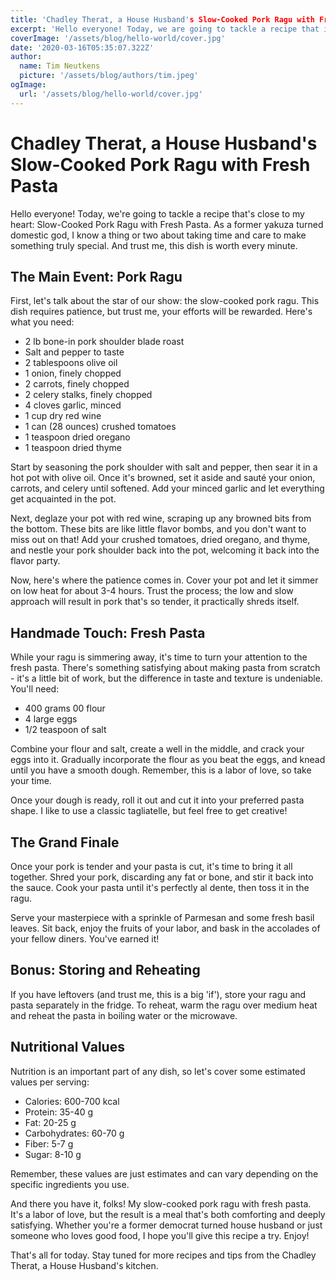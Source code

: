 ```yaml
---
title: 'Chadley Therat, a House Husband's Slow-Cooked Pork Ragu with Fresh Pasta'
excerpt: 'Hello everyone! Today, we are going to tackle a recipe that is close to my heart: Slow-Cooked Pork Ragu with Fresh Pasta. As a former yakuza turned domestic god, I know a thing or two about taking time and care to make something truly special. And trust me, this dish is worth every minute.'
coverImage: '/assets/blog/hello-world/cover.jpg'
date: '2020-03-16T05:35:07.322Z'
author:
  name: Tim Neutkens
  picture: '/assets/blog/authors/tim.jpeg'
ogImage:
  url: '/assets/blog/hello-world/cover.jpg'
---
```

# Chadley Therat, a House Husband's Slow-Cooked Pork Ragu with Fresh Pasta

Hello everyone! Today, we're going to tackle a recipe that's close to my heart: Slow-Cooked Pork Ragu with Fresh Pasta. As a former yakuza turned domestic god, I know a thing or two about taking time and care to make something truly special. And trust me, this dish is worth every minute.

## The Main Event: Pork Ragu

First, let's talk about the star of our show: the slow-cooked pork ragu. This dish requires patience, but trust me, your efforts will be rewarded. Here's what you need:

- 2 lb bone-in pork shoulder blade roast
- Salt and pepper to taste
- 2 tablespoons olive oil
- 1 onion, finely chopped
- 2 carrots, finely chopped
- 2 celery stalks, finely chopped
- 4 cloves garlic, minced
- 1 cup dry red wine
- 1 can (28 ounces) crushed tomatoes
- 1 teaspoon dried oregano
- 1 teaspoon dried thyme

Start by seasoning the pork shoulder with salt and pepper, then sear it in a hot pot with olive oil. Once it's browned, set it aside and sauté your onion, carrots, and celery until softened. Add your minced garlic and let everything get acquainted in the pot.

Next, deglaze your pot with red wine, scraping up any browned bits from the bottom. These bits are like little flavor bombs, and you don't want to miss out on that! Add your crushed tomatoes, dried oregano, and thyme, and nestle your pork shoulder back into the pot, welcoming it back into the flavor party.

Now, here's where the patience comes in. Cover your pot and let it simmer on low heat for about 3-4 hours. Trust the process; the low and slow approach will result in pork that's so tender, it practically shreds itself.

## Handmade Touch: Fresh Pasta

While your ragu is simmering away, it's time to turn your attention to the fresh pasta. There's something satisfying about making pasta from scratch - it's a little bit of work, but the difference in taste and texture is undeniable. You'll need:

- 400 grams 00 flour
- 4 large eggs
- 1/2 teaspoon of salt

Combine your flour and salt, create a well in the middle, and crack your eggs into it. Gradually incorporate the flour as you beat the eggs, and knead until you have a smooth dough. Remember, this is a labor of love, so take your time.

Once your dough is ready, roll it out and cut it into your preferred pasta shape. I like to use a classic tagliatelle, but feel free to get creative!

## The Grand Finale

Once your pork is tender and your pasta is cut, it's time to bring it all together. Shred your pork, discarding any fat or bone, and stir it back into the sauce. Cook your pasta until it's perfectly al dente, then toss it in the ragu.

Serve your masterpiece with a sprinkle of Parmesan and some fresh basil leaves. Sit back, enjoy the fruits of your labor, and bask in the accolades of your fellow diners. You've earned it!

## Bonus: Storing and Reheating

If you have leftovers (and trust me, this is a big 'if'), store your ragu and pasta separately in the fridge. To reheat, warm the ragu over medium heat and reheat the pasta in boiling water or the microwave.

## Nutritional Values

Nutrition is an important part of any dish, so let's cover some estimated values per serving:

- Calories: 600-700 kcal
- Protein: 35-40 g
- Fat: 20-25 g
- Carbohydrates: 60-70 g
- Fiber: 5-7 g
- Sugar: 8-10 g

Remember, these values are just estimates and can vary depending on the specific ingredients you use.

And there you have it, folks! My slow-cooked pork ragu with fresh pasta. It's a labor of love, but the result is a meal that's both comforting and deeply satisfying. Whether you're a former democrat turned house husband or just someone who loves good food, I hope you'll give this recipe a try. Enjoy!

That's all for today. Stay tuned for more recipes and tips from the Chadley Therat, a House Husband's kitchen.
